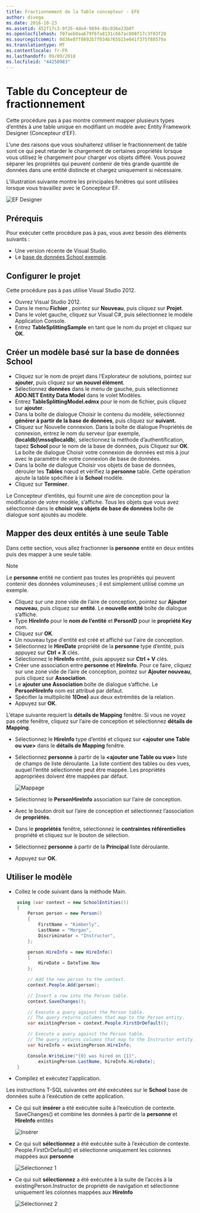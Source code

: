 ```yaml
---
title: Fractionnement de la Table concepteur - EF6
author: divega
ms.date: 2016-10-23
ms.assetid: 452f17c3-9f26-4de4-9894-8bc036e23b0f
ms.openlocfilehash: f07aeb0aa679f6fa8131c667ac808f17c3f03f20
ms.sourcegitcommit: 0d36e8ff0892b7f034b765b15e041f375f88579a
ms.translationtype: MT
ms.contentlocale: fr-FR
ms.lasthandoff: 09/09/2018
ms.locfileid: "44250983"
---
```

# <a name="designer-table-splitting"></a>Table du Concepteur de fractionnement
Cette procédure pas à pas montre comment mapper plusieurs types d’entités à une table unique en modifiant un modèle avec Entity Framework Designer (Concepteur d’EF).

L’une des raisons que vous souhaiterez utiliser le fractionnement de table sont ce qui peut retarder le chargement de certaines propriétés lorsque vous utilisez le chargement pour charger vos objets différé. Vous pouvez séparer les propriétés qui peuvent contenir de très grande quantité de données dans une entité distincte et chargez uniquement si nécessaire.

L’illustration suivante montre les principales fenêtres qui sont utilisées lorsque vous travaillez avec le Concepteur EF.

![EF Designer](~/ef6/media/efdesigner.png)

## <a name="prerequisites"></a>Prérequis

Pour exécuter cette procédure pas à pas, vous avez besoin des éléments suivants :

- Une version récente de Visual Studio.
- Le [base de données School exemple](~/ef6/resources/school-database.md).

## <a name="set-up-the-project"></a>Configurer le projet

Cette procédure pas à pas utilise Visual Studio 2012.

-   Ouvrez Visual Studio 2012.
-   Dans le menu **Fichier** , pointez sur **Nouveau**, puis cliquez sur **Projet**.
-   Dans le volet gauche, cliquez sur Visual C\#, puis sélectionnez le modèle Application Console.
-   Entrez **TableSplittingSample** en tant que le nom du projet et cliquez sur **OK**.

## <a name="create-a-model-based-on-the-school-database"></a>Créer un modèle basé sur la base de données School

-   Cliquez sur le nom de projet dans l’Explorateur de solutions, pointez sur **ajouter**, puis cliquez sur **un nouvel élément**.
-   Sélectionnez **données** dans le menu de gauche, puis sélectionnez **ADO.NET Entity Data Model** dans le volet Modèles.
-   Entrez **TableSplittingModel.edmx** pour le nom de fichier, puis cliquez sur **ajouter**.
-   Dans la boîte de dialogue Choisir le contenu du modèle, sélectionnez **générer à partir de la base de données**, puis cliquez sur **suivant.**
-   Cliquez sur Nouvelle connexion. Dans la boîte de dialogue Propriétés de connexion, entrez le nom du serveur (par exemple, **(localdb)\\mssqllocaldb**), sélectionnez la méthode d’authentification, tapez **School** pour le nom de la base de données, puis Cliquez sur **OK**.
    La boîte de dialogue Choisir votre connexion de données est mis à jour avec le paramètre de votre connexion de base de données.
-   Dans la boîte de dialogue Choisir vos objets de base de données, dérouler les **Tables** nœud et vérifiez la **personne** table. Cette opération ajoute la table spécifiée à la **School** modèle.
-   Cliquez sur **Terminer**.

Le Concepteur d’entités, qui fournit une aire de conception pour la modification de votre modèle, s’affiche. Tous les objets que vous avez sélectionné dans le **choisir vos objets de base de données** boîte de dialogue sont ajoutés au modèle.

## <a name="map-two-entities-to-a-single-table"></a>Mapper des deux entités à une seule Table

Dans cette section, vous allez fractionner la **personne** entité en deux entités puis des mapper à une seule table.

> [!NOTE]
> Le **personne** entité ne contient pas toutes les propriétés qui peuvent contenir des données volumineuses ; il est simplement utilisé comme un exemple.

-   Cliquez sur une zone vide de l’aire de conception, pointez sur **Ajouter nouveau**, puis cliquez sur **entité**.
    Le **nouvelle entité** boîte de dialogue s’affiche.
-   Type **HireInfo** pour le **nom de l’entité** et **PersonID** pour le **propriété Key** nom.
-   Cliquez sur **OK**.
-   Un nouveau type d'entité est créé et affiché sur l'aire de conception.
-   Sélectionnez le **HireDate** propriété de la **personne** type d’entité, puis appuyez sur **Ctrl + X** clés.
-   Sélectionnez le **HireInfo** entité, puis appuyez sur **Ctrl + V** clés.
-   Créer une association entre **personne** et **HireInfo**. Pour ce faire, cliquez sur une zone vide de l’aire de conception, pointez sur **Ajouter nouveau**, puis cliquez sur **Association**.
-   Le **ajouter une Association** boîte de dialogue s’affiche. Le **PersonHireInfo** nom est attribué par défaut.
-   Spécifier la multiplicité **1(One)** aux deux extrémités de la relation.
-   Appuyez sur **OK**.

L’étape suivante requiert la **détails de Mapping** fenêtre. Si vous ne voyez pas cette fenêtre, cliquez sur l’aire de conception et sélectionnez **détails de Mapping**.

-   Sélectionnez le **HireInfo** type d’entité et cliquez sur **&lt;ajouter une Table ou vue&gt;** dans le **détails de Mapping** fenêtre.
-   Sélectionnez **personne** à partir de la **&lt;ajouter une Table ou vue&gt;** liste de champs de liste déroulante. La liste contient des tables ou des vues, auquel l’entité sélectionnée peut être mappée.
    Les propriétés appropriées doivent être mappées par défaut.

    ![Mappage](~/ef6/media/mapping.png)

-   Sélectionnez le **PersonHireInfo** association sur l’aire de conception.
-   Avec le bouton droit sur l’aire de conception et sélectionnez l’association de **propriétés**.
-   Dans le **propriétés** fenêtre, sélectionnez le **contraintes référentielles** propriété et cliquez sur le bouton de sélection.
-   Sélectionnez **personne** à partir de la **Principal** liste déroulante.
-   Appuyez sur **OK**.

 

## <a name="use-the-model"></a>Utiliser le modèle

-   Collez le code suivant dans la méthode Main.

``` csharp
    using (var context = new SchoolEntities())
    {
        Person person = new Person()
        {
            FirstName = "Kimberly",
            LastName = "Morgan",
            Discriminator = "Instructor",
        };

        person.HireInfo = new HireInfo()
        {
            HireDate = DateTime.Now
        };

        // Add the new person to the context.
        context.People.Add(person);

        // Insert a row into the Person table.  
        context.SaveChanges();

        // Execute a query against the Person table.
        // The query returns columns that map to the Person entity.
        var existingPerson = context.People.FirstOrDefault();

        // Execute a query against the Person table.
        // The query returns columns that map to the Instructor entity.
        var hireInfo = existingPerson.HireInfo;

        Console.WriteLine("{0} was hired on {1}",
            existingPerson.LastName, hireInfo.HireDate);
    }
```
-   Compilez et exécutez l'application.

Les instructions T-SQL suivantes ont été exécutées sur le **School** base de données suite à l’exécution de cette application. 

-   Ce qui suit **insérer** a été exécutée suite à l’exécution de contexte. SaveChanges() et combine les données à partir de la **personne** et **HireInfo** entités

    ![Insérer](~/ef6/media/insert.png)

-   Ce qui suit **sélectionnez** a été exécutée suite à l’exécution de contexte. People.FirstOrDefault() et sélectionne uniquement les colonnes mappées aux **personne**

    ![Sélectionnez 1](~/ef6/media/select1.png)

-   Ce qui suit **sélectionnez** a été exécutée à la suite de l’accès à la existingPerson.Instructor de propriété de navigation et sélectionne uniquement les colonnes mappées aux **HireInfo**

    ![Sélectionnez 2](~/ef6/media/select2.png)
